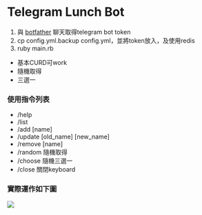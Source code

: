# Telegram Lunch Bot

1.  與 [botfather](https://core.telegram.org/bots#botfather) 聊天取得telegram bot token
2.  cp config.yml.backup config.yml，並將token放入，及使用redis
3.  ruby main.rb

* 基本CURD可work
* 隨機取得
* 三選一

### 使用指令列表
* /help
* /list
* /add [name]
* /update [old_name] [new_name]
* /remove [name]
* /random    隨機取得
* /choose    隨機三選一
* /close     關閉keyboard


### 實際運作如下圖

![](images/demo.jpg)